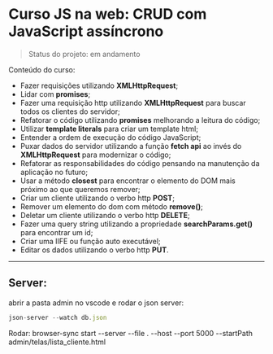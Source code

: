 # Curso JS na web: CRUD com JavaScript assíncrono

> Status do projeto: em andamento

Conteúdo do curso:

* Fazer requisições utilizando **XMLHttpRequest**;
* Lidar com **promises**;
* Fazer uma requisição http utilizando **XMLHttpRequest** para buscar todos os clientes do servidor;
* Refatorar o código utilizando **promises** melhorando a leitura do código;
* Utilizar **template literals** para criar um template html;
* Entender a ordem de execução do código JavaScript;
* Puxar dados do servidor utilizando a função **fetch api** ao invés do **XMLHttpRequest** para modernizar o código;
* Refatorar as responsabilidades do código pensando na manutenção da aplicação no futuro;
* Usar a método **closest** para encontrar o elemento do DOM mais próximo ao que queremos remover;
* Criar um cliente utilizando o verbo http **POST**;
* Remover um elemento do dom com método **remove()**;
* Deletar um cliente utilizando o verbo http **DELETE**;
* Fazer uma query string utilizando a propriedade **searchParams.get()** para encontrar um id;
* Criar uma IIFE ou função auto executável;
* Editar os dados utilizando o verbo http **PUT**.

-----

## Server:

abrir a pasta admin no vscode e 
rodar o json server: 
```js
json-server --watch db.json
```

Rodar: browser-sync start --server --file . --host --port 5000 --startPath admin/telas/lista_cliente.html
